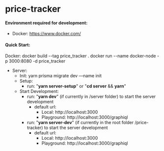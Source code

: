 # price-tracker

#### Environment required for development:
  * Docker: https://www.docker.com/
#### Quick Start:
  Docker:
    docker build --tag price_tracker .
    docker run --name docker-node -p 3000:8080 -d price_tracker
    
  * Server:
    * Init:
      yarn prisma migrate dev —name init
    * Setup:
      * run: "**yarn server-setup**" or "**cd server** && **yarn**"
    * Start Development:
      * run: "**yarn dev**" (if currently in /server folder) to start the server development
        * default url:
          * Local: http://localhost:3000
          * Playground: http://localhost:3000/graphiql
      * run: "**yarn server-dev**" (if currently in the root folder /price-tracker) to start the server development
         * default url:
           * Local: http://localhost:3000
           * Playground: http://localhost:3000/graphiql